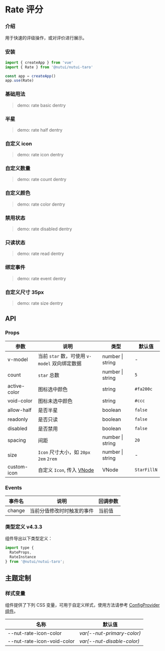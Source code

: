 # Rate 评分

### 介绍

用于快速的评级操作，或对评价进行展示。

### 安装

```js
import { createApp } from 'vue'
import { Rate } from '@nutui/nutui-taro'

const app = createApp()
app.use(Rate)
```

### 基础用法

> demo: rate basic dentry

### 半星

> demo: rate half dentry

### 自定义 icon

> demo: rate icon dentry

### 自定义数量

> demo: rate count dentry

### 自定义颜色

> demo: rate color dentry

### 禁用状态

> demo: rate disabled dentry

### 只读状态

> demo: rate read dentry

### 绑定事件

> demo: rate event dentry

### 自定义尺寸 35px

> demo: rate size dentry

## API

### Props

| 参数 | 说明 | 类型 | 默认值 |
| --- | --- | --- | --- |
| v-model | 当前 `star` 数，可使用 `v-model` 双向绑定数据 | number \| string | - |
| count | `star` 总数 | number \| string | `5` |
| active-color | 图标选中颜色 | string | `#fa200c` |
| void-color | 图标未选中颜色 | string | `#ccc` |
| allow-half | 是否半星 | boolean | `false` |
| readonly | 是否只读 | boolean | `false` |
| disabled | 是否禁用 | boolean | `false` |
| spacing | 间距 | number \| string | `20` |
| size | `Icon` 尺寸大小，如 `20px` `2em` `2rem` | number \| string | - |
| custom-icon | 自定义 `Icon`, 传入 [VNode](https://cn.vuejs.org/guide/extras/render-function.html#creating-vnodes) | VNode | `StarFillN` |

### Events

| 事件名 | 说明 | 回调参数 |
| --- | --- | --- |
| change | 当前分值修改时时触发的事件 | 当前值 |

### 类型定义 v4.3.3

组件导出以下类型定义：

```js
import type {
  RateProps,
  RateInstance
} from '@nutui/nutui-taro';
```

## 主题定制

### 样式变量

组件提供了下列 CSS 变量，可用于自定义样式，使用方法请参考 [ConfigProvider 组件](#/zh-CN/component/configprovider)。

| 名称 | 默认值 |
| --- | --- |
| --nut-rate-icon-color | _var(--nut-primary-color)_ |
| --nut-rate-icon-void-color | _var(--nut-disable-color)_ |
